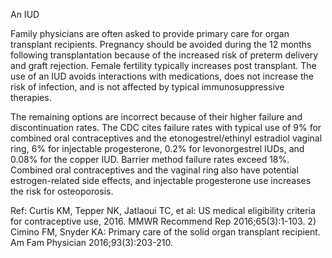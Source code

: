 An IUD

Family physicians are often asked to provide primary care for organ transplant recipients. Pregnancy should be avoided during the 12 months following transplantation because of
the increased risk of preterm delivery and graft rejection. Female fertility typically increases post transplant. The use of an IUD avoids interactions with medications, does not increase the risk of infection, and is not affected by typical immunosuppressive therapies.

The remaining options are incorrect because of their higher failure and discontinuation rates. The CDC cites failure rates with typical use of 9% for combined oral contraceptives and the etonogestrel/ethinyl estradiol vaginal ring, 6% for injectable progesterone, 0.2% for levonorgestrel IUDs, and 0.08% for the copper IUD. Barrier method failure rates exceed 18%. Combined oral contraceptives and the vaginal ring also have potential estrogen-related side effects, and injectable progesterone use increases the risk for osteoporosis.

Ref: Curtis KM, Tepper NK, Jatlaoui TC, et al: US medical eligibility criteria for contraceptive use, 2016. MMWR Recommend Rep 2016;65(3):1-103.  2) Cimino FM, Snyder KA: Primary care of the solid organ transplant recipient. Am Fam Physician 2016;93(3):203-210.